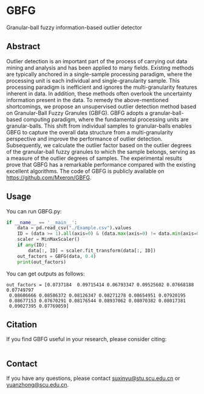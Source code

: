 # GBFG
Granular-ball fuzzy information-based outlier detector

## Abstract
Outlier detection is an important part of the process of carrying out data mining and analysis and has been applied to many fields. Existing methods are typically anchored in a single-sample processing paradigm, where the processing unit is each individual and single-granularity sample. This processing paradigm is inefficient and ignores the multi-granularity features inherent in data. In addition, these methods often overlook the uncertainty information present in the data. To remedy the above-mentioned shortcomings, we propose an unsupervised outlier detection method based on Granular-Ball Fuzzy Granules (GBFG). GBFG adopts a granular-ball-based computing paradigm, where the fundamental processing units are granular-balls. This shift from individual samples to granular-balls enables GBFG to capture the overall data structure from a multi-granularity perspective and improve the performance of outlier detection. Subsequently, we calculate the outlier factor based on the outlier degrees of the granular-ball fuzzy granules to which the sample belongs, serving as a measure of the outlier degrees of samples. The experimental results prove that GBFG has a remarkable performance compared with the existing excellent algorithms. The code of GBFG is publicly available on https://github.com/Mxeron/GBFG.

## Usage
You can run GBFG.py:
```python
if __name__ == '__main__':
    data = pd.read_csv("./Example.csv").values
    ID = (data >= 1).all(axis=0) & (data.max(axis=0) != data.min(axis=0))
    scaler = MinMaxScaler()
    if any(ID):
        data[:, ID] = scaler.fit_transform(data[:, ID])
    out_factors = GBFG(data, 0.4)
    print(out_factors)
```
You can get outputs as follows:
```
out_factors = [0.0737184  0.09715414 0.06793347 0.09525602 0.07668188 0.07749797
 0.08686666 0.08586372 0.08126347 0.08271278 0.08654951 0.07920195
 0.08677153 0.07670291 0.08176544 0.08937062 0.08070382 0.08017381
 0.09027395 0.07769059]
```
## Citation
If you find GBFG useful in your research, please consider citing:
```

```
## Contact
If you have any questions, please contact suxinyu@stu.scu.edu.cn or yuanzhong@scu.edu.cn.

